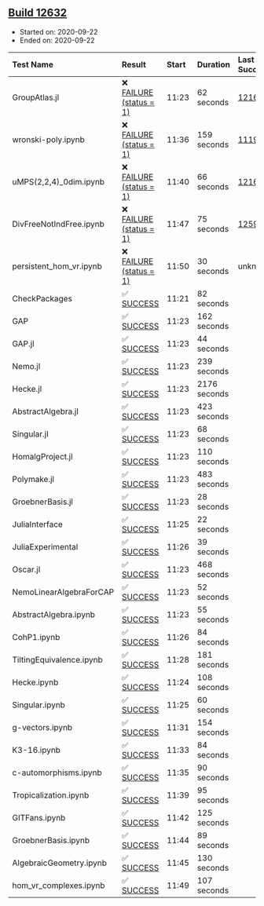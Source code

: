 ## [Build 12632](https://oscarci.mathematik.uni-kl.de/job/oscar/12632/)

* Started on: 2020-09-22
* Ended on: 2020-09-22

| Test Name    | Result | Start | Duration | Last Success | First Failure |
|:-------------|:-------|:------|:---------|:-------------|:--------------|
| GroupAtlas.jl | ❌ [FAILURE (status = 1)](https://oscarci.mathematik.uni-kl.de/job/oscar/12632/artifact/logs/build-12632/GroupAtlas.jl.log) | 11:23 | 62 seconds | [12167](https://oscarci.mathematik.uni-kl.de/job/oscar/12167/) | [12168](https://oscarci.mathematik.uni-kl.de/job/oscar/12168/) |
| wronski-poly.ipynb | ❌ [FAILURE (status = 1)](https://oscarci.mathematik.uni-kl.de/job/oscar/12632/artifact/logs/build-12632/wronski-poly.ipynb.log) | 11:36 | 159 seconds | [11192](https://oscarci.mathematik.uni-kl.de/job/oscar/11192/) | [11193](https://oscarci.mathematik.uni-kl.de/job/oscar/11193/) |
| uMPS(2,2,4)_0dim.ipynb | ❌ [FAILURE (status = 1)](https://oscarci.mathematik.uni-kl.de/job/oscar/12632/artifact/logs/build-12632/uMPS-2-2-4-_0dim.ipynb.log) | 11:40 | 66 seconds | [12167](https://oscarci.mathematik.uni-kl.de/job/oscar/12167/) | [12168](https://oscarci.mathematik.uni-kl.de/job/oscar/12168/) |
| DivFreeNotIndFree.ipynb | ❌ [FAILURE (status = 1)](https://oscarci.mathematik.uni-kl.de/job/oscar/12632/artifact/logs/build-12632/DivFreeNotIndFree.ipynb.log) | 11:47 | 75 seconds | [12594](https://oscarci.mathematik.uni-kl.de/job/oscar/12594/) | [12595](https://oscarci.mathematik.uni-kl.de/job/oscar/12595/) |
| persistent_hom_vr.ipynb | ❌ [FAILURE (status = 1)](https://oscarci.mathematik.uni-kl.de/job/oscar/12632/artifact/logs/build-12632/persistent_hom_vr.ipynb.log) | 11:50 | 30 seconds | unknown | unknown |
| CheckPackages | ✅ [SUCCESS](https://oscarci.mathematik.uni-kl.de/job/oscar/12632/artifact/logs/build-12632/CheckPackages.log) | 11:21 | 82 seconds |  |  |
| GAP | ✅ [SUCCESS](https://oscarci.mathematik.uni-kl.de/job/oscar/12632/artifact/logs/build-12632/GAP.log) | 11:23 | 162 seconds |  |  |
| GAP.jl | ✅ [SUCCESS](https://oscarci.mathematik.uni-kl.de/job/oscar/12632/artifact/logs/build-12632/GAP.jl.log) | 11:23 | 44 seconds |  |  |
| Nemo.jl | ✅ [SUCCESS](https://oscarci.mathematik.uni-kl.de/job/oscar/12632/artifact/logs/build-12632/Nemo.jl.log) | 11:23 | 239 seconds |  |  |
| Hecke.jl | ✅ [SUCCESS](https://oscarci.mathematik.uni-kl.de/job/oscar/12632/artifact/logs/build-12632/Hecke.jl.log) | 11:23 | 2176 seconds |  |  |
| AbstractAlgebra.jl | ✅ [SUCCESS](https://oscarci.mathematik.uni-kl.de/job/oscar/12632/artifact/logs/build-12632/AbstractAlgebra.jl.log) | 11:23 | 423 seconds |  |  |
| Singular.jl | ✅ [SUCCESS](https://oscarci.mathematik.uni-kl.de/job/oscar/12632/artifact/logs/build-12632/Singular.jl.log) | 11:23 | 68 seconds |  |  |
| HomalgProject.jl | ✅ [SUCCESS](https://oscarci.mathematik.uni-kl.de/job/oscar/12632/artifact/logs/build-12632/HomalgProject.jl.log) | 11:23 | 110 seconds |  |  |
| Polymake.jl | ✅ [SUCCESS](https://oscarci.mathematik.uni-kl.de/job/oscar/12632/artifact/logs/build-12632/Polymake.jl.log) | 11:23 | 483 seconds |  |  |
| GroebnerBasis.jl | ✅ [SUCCESS](https://oscarci.mathematik.uni-kl.de/job/oscar/12632/artifact/logs/build-12632/GroebnerBasis.jl.log) | 11:23 | 28 seconds |  |  |
| JuliaInterface | ✅ [SUCCESS](https://oscarci.mathematik.uni-kl.de/job/oscar/12632/artifact/logs/build-12632/JuliaInterface.log) | 11:25 | 22 seconds |  |  |
| JuliaExperimental | ✅ [SUCCESS](https://oscarci.mathematik.uni-kl.de/job/oscar/12632/artifact/logs/build-12632/JuliaExperimental.log) | 11:26 | 39 seconds |  |  |
| Oscar.jl | ✅ [SUCCESS](https://oscarci.mathematik.uni-kl.de/job/oscar/12632/artifact/logs/build-12632/Oscar.jl.log) | 11:23 | 468 seconds |  |  |
| NemoLinearAlgebraForCAP | ✅ [SUCCESS](https://oscarci.mathematik.uni-kl.de/job/oscar/12632/artifact/logs/build-12632/NemoLinearAlgebraForCAP.log) | 11:23 | 52 seconds |  |  |
| AbstractAlgebra.ipynb | ✅ [SUCCESS](https://oscarci.mathematik.uni-kl.de/job/oscar/12632/artifact/logs/build-12632/AbstractAlgebra.ipynb.log) | 11:23 | 55 seconds |  |  |
| CohP1.ipynb | ✅ [SUCCESS](https://oscarci.mathematik.uni-kl.de/job/oscar/12632/artifact/logs/build-12632/CohP1.ipynb.log) | 11:26 | 84 seconds |  |  |
| TiltingEquivalence.ipynb | ✅ [SUCCESS](https://oscarci.mathematik.uni-kl.de/job/oscar/12632/artifact/logs/build-12632/TiltingEquivalence.ipynb.log) | 11:28 | 181 seconds |  |  |
| Hecke.ipynb | ✅ [SUCCESS](https://oscarci.mathematik.uni-kl.de/job/oscar/12632/artifact/logs/build-12632/Hecke.ipynb.log) | 11:24 | 108 seconds |  |  |
| Singular.ipynb | ✅ [SUCCESS](https://oscarci.mathematik.uni-kl.de/job/oscar/12632/artifact/logs/build-12632/Singular.ipynb.log) | 11:25 | 60 seconds |  |  |
| g-vectors.ipynb | ✅ [SUCCESS](https://oscarci.mathematik.uni-kl.de/job/oscar/12632/artifact/logs/build-12632/g-vectors.ipynb.log) | 11:31 | 154 seconds |  |  |
| K3-16.ipynb | ✅ [SUCCESS](https://oscarci.mathematik.uni-kl.de/job/oscar/12632/artifact/logs/build-12632/K3-16.ipynb.log) | 11:33 | 84 seconds |  |  |
| c-automorphisms.ipynb | ✅ [SUCCESS](https://oscarci.mathematik.uni-kl.de/job/oscar/12632/artifact/logs/build-12632/c-automorphisms.ipynb.log) | 11:35 | 90 seconds |  |  |
| Tropicalization.ipynb | ✅ [SUCCESS](https://oscarci.mathematik.uni-kl.de/job/oscar/12632/artifact/logs/build-12632/Tropicalization.ipynb.log) | 11:39 | 95 seconds |  |  |
| GITFans.ipynb | ✅ [SUCCESS](https://oscarci.mathematik.uni-kl.de/job/oscar/12632/artifact/logs/build-12632/GITFans.ipynb.log) | 11:42 | 125 seconds |  |  |
| GroebnerBasis.ipynb | ✅ [SUCCESS](https://oscarci.mathematik.uni-kl.de/job/oscar/12632/artifact/logs/build-12632/GroebnerBasis.ipynb.log) | 11:44 | 89 seconds |  |  |
| AlgebraicGeometry.ipynb | ✅ [SUCCESS](https://oscarci.mathematik.uni-kl.de/job/oscar/12632/artifact/logs/build-12632/AlgebraicGeometry.ipynb.log) | 11:45 | 130 seconds |  |  |
| hom_vr_complexes.ipynb | ✅ [SUCCESS](https://oscarci.mathematik.uni-kl.de/job/oscar/12632/artifact/logs/build-12632/hom_vr_complexes.ipynb.log) | 11:49 | 107 seconds |  |  |
